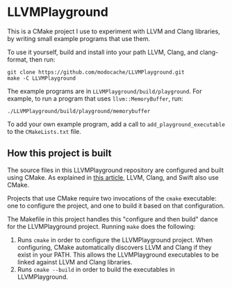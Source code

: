 # LLVMPlayground

This is a CMake project I use to experiment with LLVM and Clang libraries,
by writing small example programs that use them.

To use it yourself, build and install into your path LLVM, Clang, and
clang-format, then run:

```
git clone https://github.com/modocache/LLVMPlayground.git
make -C LLVMPlayground
```

The example programs are in `LLVMPlayground/build/playground`.
For example, to run a program that uses `llvm::MemoryBuffer`, run:

```
./LLVMPlayground/build/playground/memorybuffer
```

To add your own example program, add a call to `add_playground_executable`
to the `CMakeLists.txt` file.

## How this project is built

The source files in this LLVMPlayground repository are configured and built
using CMake. As explained in [this article](https://modocache.io/the-swift-compilers-build-system),
LLVM, Clang, and Swift also use CMake.

Projects that use CMake require two invocations of the `cmake` executable:
one to configure the project, and one to build it based on that configuration.

The Makefile in this project handles this "configure and then build" dance for
the LLVMPlayground project. Running `make` does the following:

1. Runs `cmake` in order to configure the LLVMPlayground project. When
   configuring, CMake automatically discovers LLVM and Clang if they exist in
   your PATH. This allows the LLVMPlayground executables to be linked against
   LLVM and Clang libraries.
2. Runs `cmake --build` in order to build the executables in LLVMPlayground.

